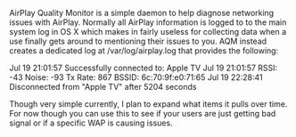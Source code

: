 AirPlay Quality Monitor is a simple daemon to help diagnose networking issues with AirPlay. Normally all AirPlay information is logged to to the main system log in OS X which makes in fairly useless for collecting data when a use finally gets around to mentioning their issues to you. AQM instead creates a dedicated log at /var/log/airplay.log that provides the following:

Jul 19 21:01:57 Successfully connected to: Apple TV
Jul 19 21:01:57 RSSI: -43 Noise: -93 Tx Rate: 867 BSSID: 6c:70:9f:e0:71:65
Jul 19 22:28:41 Disconnected from "Apple TV" after 5204 seconds

Though very simple currently, I plan to expand what items it pulls over time. For now though you can use this to see if your users are just getting bad signal or if a specific WAP is causing issues.
